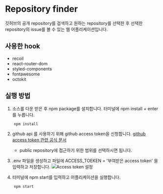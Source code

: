 # Repository finder

깃허브의 공개 repository를 검색하고 원하는 repository를 선택한 후 선택한 repository의 issue를 볼 수 있는 웹 어플리케이션입니다.

## 사용한 hook

- recoil
- react-router-dom
- styled-components
- fontawesome
- octokit

## 실행 방법

1. 소스를 다운 받은 후 npm package를 설치합니다. 터미널에 npm install + enter를 누릅니다.

```
    npm install
```

2.  github api 를 사용하기 위해 github access token을 신청합니다.
    [github access token 관련 공식 문서](https://docs.github.com/en/authentication/keeping-your-account-and-data-secure/creating-a-personal-access-token)

    - public repository에 접근하기 위한 범위를 선택하시면 됩니다.

3.  .env 파일을 생성하고 파일에 ACCESS_TOEKEN = '부여받은 access token' 을 입력하고 저장합니다.
    ![Access token 설정](/public/img/access-token-location.png.png)

4.  터미널에 npm start를 입력하고 어플리케이션을 실행합니다.

```
    npm start
```
